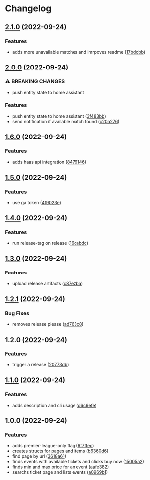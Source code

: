 # Changelog

## [2.1.0](https://github.com/RobertYoung/manutd-ticket-checker/compare/v2.0.0...v2.1.0) (2022-09-24)


### Features

* adds more unavailable matches and imrpoves readme ([17bdcbb](https://github.com/RobertYoung/manutd-ticket-checker/commit/17bdcbb9f8b1df2a4c6fd16548868ac8d0318806))

## [2.0.0](https://github.com/RobertYoung/manutd-ticket-checker/compare/v1.6.0...v2.0.0) (2022-09-24)


### ⚠ BREAKING CHANGES

* push entity state to home assistant

### Features

* push entity state to home assistant ([3f483bb](https://github.com/RobertYoung/manutd-ticket-checker/commit/3f483bbaa2b1de1e89534226288e2096479d2770))
* send notification if available match found ([c20a276](https://github.com/RobertYoung/manutd-ticket-checker/commit/c20a2769afa5a93c085100b49c743c8b564c6341))

## [1.6.0](https://github.com/RobertYoung/manutd-ticket-checker/compare/v1.5.0...v1.6.0) (2022-09-24)


### Features

* adds haas api integration ([8476146](https://github.com/RobertYoung/manutd-ticket-checker/commit/8476146b78a74d4bd91a8b0c141a55227f151a59))

## [1.5.0](https://github.com/RobertYoung/manutd-ticket-checker/compare/v1.4.0...v1.5.0) (2022-09-24)


### Features

* use ga token ([4f9023e](https://github.com/RobertYoung/manutd-ticket-checker/commit/4f9023e5c897a2e730d61d7163c6c4773b41d4ed))

## [1.4.0](https://github.com/RobertYoung/manutd-ticket-checker/compare/v1.3.0...v1.4.0) (2022-09-24)


### Features

* run release-tag on release ([16cabdc](https://github.com/RobertYoung/manutd-ticket-checker/commit/16cabdcd5d5ea17a0abf78d7c4424598fb51595a))

## [1.3.0](https://github.com/RobertYoung/manutd-ticket-checker/compare/v1.2.1...v1.3.0) (2022-09-24)


### Features

* upload release artifacts ([c87e2ba](https://github.com/RobertYoung/manutd-ticket-checker/commit/c87e2babdc0f7fbe292cacdc2e85159ce33c908d))

## [1.2.1](https://github.com/RobertYoung/manutd-ticket-checker/compare/v1.2.0...v1.2.1) (2022-09-24)


### Bug Fixes

* removes release please ([ad763c8](https://github.com/RobertYoung/manutd-ticket-checker/commit/ad763c8490ad234c172ce6dca56ceb41dcbf90ae))

## [1.2.0](https://github.com/RobertYoung/manutd-ticket-checker/compare/v1.1.0...v1.2.0) (2022-09-24)


### Features

* trigger a release ([20773db](https://github.com/RobertYoung/manutd-ticket-checker/commit/20773db69549c6785661be28622527f59579430e))

## [1.1.0](https://github.com/RobertYoung/manutd-ticket-checker/compare/v1.0.0...v1.1.0) (2022-09-24)


### Features

* adds description and cli usage ([d6c9efe](https://github.com/RobertYoung/manutd-ticket-checker/commit/d6c9efef8cb072dd9807aa761380c730a6138219))

## 1.0.0 (2022-09-24)


### Features

* adds premier-league-only flag ([6f7ffec](https://github.com/RobertYoung/manutd-ticket-checker/commit/6f7ffecf38703de831e43c67eeaba3ad37c4606a))
* creates structs for pages and items ([b6360d6](https://github.com/RobertYoung/manutd-ticket-checker/commit/b6360d66a0910efbfd5e86d86c6432564f823d43))
* find page by url ([3618a61](https://github.com/RobertYoung/manutd-ticket-checker/commit/3618a612b07afb9a238109c331967d48cc25a313))
* finds events with available tickets and clicks buy now ([15005a2](https://github.com/RobertYoung/manutd-ticket-checker/commit/15005a2dbad420dfb6503865321ced856810046c))
* finds min and max price for an event ([aafe382](https://github.com/RobertYoung/manutd-ticket-checker/commit/aafe382c26a96d8651a5356e3288523969e0fa32))
* searchs ticket page and lists events ([a0969b1](https://github.com/RobertYoung/manutd-ticket-checker/commit/a0969b1dbe40f99f69ebfd3d84285025f4935a37))
